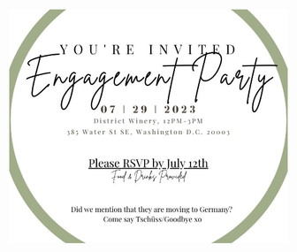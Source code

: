 # 
[![Engagment Invitation](engagment.jpg 'Engagment Image')](https://docs.google.com/forms/d/e/1FAIpQLSe6XaQN-J4MctsNwf2M9g8Fz_DDVZWsMbEq1x7ak3POD2X3fg/viewform)
